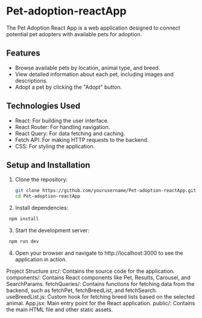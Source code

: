 # Pet-adoption-reactApp

The Pet Adoption React App is a web application designed to connect potential pet adopters with available pets for adoption.

## Features

- Browse available pets by location, animal type, and breed.
- View detailed information about each pet, including images and descriptions.
- Adopt a pet by clicking the "Adopt" button.

## Technologies Used

- React: For building the user interface.
- React Router: For handling navigation.
- React Query: For data fetching and caching.
- Fetch API: For making HTTP requests to the backend.
- CSS: For styling the application.

## Setup and Installation

1. Clone the repository:

   ```sh
   git clone https://github.com/yourusername/Pet-adoption-reactApp.git
   cd Pet-adoption-reactApp

   ```

2. Install dependencies:

```sh
 npm install
```

3. Start the development server:

```sh
 npm run dev
```

4. Open your browser and navigate to http://localhost:3000 to see the application in action.

Project Structure
src/: Contains the source code for the application.
components/: Contains React components like Pet, Results, Carousel, and SearchParams.
fetchQueries/: Contains functions for fetching data from the backend, such as fetchPet, fetchBreedList, and fetchSearch.
useBreedList.js: Custom hook for fetching breed lists based on the selected animal.
App.jsx: Main entry point for the React application.
public/: Contains the main HTML file and other static assets.
